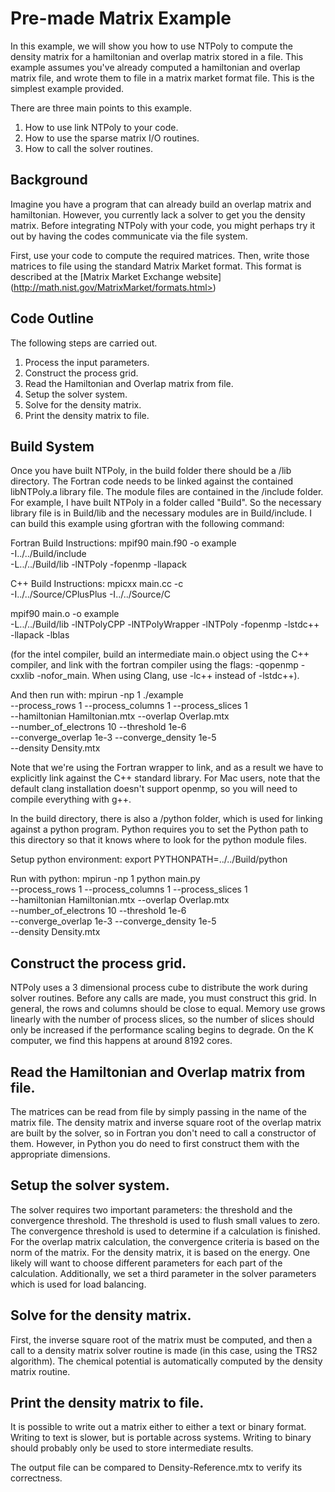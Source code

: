 # Pre-made Matrix Example

In this example, we will show you how to use NTPoly to compute the
density matrix for a hamiltonian and overlap matrix stored in a file. This
example assumes you've already computed a hamiltonian and overlap matrix file,
and wrote them to file in a matrix market format file. This is the simplest
example provided.

There are three main points to this example.
1. How to use link NTPoly to your code.
2. How to use the sparse matrix I/O routines.
3. How to call the solver routines.

## Background

Imagine you have a program that can already build an overlap matrix and
hamiltonian. However, you currently lack a solver to get you the density matrix.
Before integrating NTPoly with your code, you might perhaps try it out
by having the codes communicate via the file system.

First, use your code to compute the required matrices. Then, write those
matrices to file using the standard Matrix Market format. This format is
described at the [Matrix Market Exchange website]
(http://math.nist.gov/MatrixMarket/formats.html>)

## Code Outline

The following steps are carried out.
1. Process the input parameters.
2. Construct the process grid.
3. Read the Hamiltonian and Overlap matrix from file.
4. Setup the solver system.
5. Solve for the density matrix.
6. Print the density matrix to file.

## Build System

Once you have built NTPoly, in the build folder there should be a /lib
directory. The Fortran code needs to be linked against the contained libNTPoly.a
library file. The module files are contained in the /include folder.  For
example, I have built NTPoly in a folder called "Build". So the necessary
library file is in Build/lib and the necessary modules are in Build/include.
I can build this example using gfortran with the following command:

Fortran Build Instructions:
mpif90 main.f90 -o example \
  -I../../Build/include \
  -L../../Build/lib -lNTPoly -fopenmp -llapack

C++ Build Instructions:
mpicxx main.cc -c \
  -I../../Source/CPlusPlus -I../../Source/C

mpif90 main.o -o example \
  -L../../Build/lib -lNTPolyCPP -lNTPolyWrapper -lNTPoly -fopenmp -lstdc++ \
  -llapack -lblas

(for the intel compiler, build an intermediate main.o object using the
C++ compiler, and link with the fortran compiler using the flags:
-qopenmp -cxxlib -nofor_main. When using Clang, use -lc++ instead of -lstdc++).

And then run with:
mpirun -np 1 ./example \
--process_rows 1 --process_columns 1 --process_slices 1 \
--hamiltonian Hamiltonian.mtx --overlap Overlap.mtx \
--number_of_electrons 10 --threshold 1e-6 \
--converge_overlap 1e-3 --converge_density 1e-5 \
--density Density.mtx

Note that we're using the Fortran wrapper to link, and as a result we
have to explicitly link against the C++ standard library. For Mac users,
note that the default clang installation doesn't support openmp, so you will
need to compile everything with g++.

In the build directory, there is also a /python folder, which is used for
linking against a python program. Python requires you to set the Python path
to this directory so that it knows where to look for the python module files.

Setup python environment:
export PYTHONPATH=../../Build/python

Run with python:
mpirun -np 1 python main.py \
--process_rows 1 --process_columns 1 --process_slices 1 \
--hamiltonian Hamiltonian.mtx --overlap Overlap.mtx \
--number_of_electrons 10 --threshold 1e-6 \
--converge_overlap 1e-3 --converge_density 1e-5 \
--density Density.mtx

## Construct the process grid.

NTPoly uses a 3 dimensional process cube to distribute the work during solver
routines. Before any calls are made, you must construct this grid. In general,
the rows and columns should be close to equal. Memory use grows linearly with
the number of process slices, so the number of slices should only be
increased if the performance scaling begins to degrade. On the K computer,
we find this happens at around 8192 cores.

## Read the Hamiltonian and Overlap matrix from file.

The matrices can be read from file by simply passing in the name
of the matrix file. The density matrix and inverse square root of the overlap
matrix are built by the solver, so in Fortran you don't need to call a
constructor of them. However, in Python you do need to first construct them
with the appropriate dimensions.

## Setup the solver system.

The solver requires two important parameters: the threshold and the convergence
threshold. The threshold is used to flush small values to zero. The convergence
threshold is used to determine if a calculation is finished. For the overlap
matrix calculation, the convergence criteria is based on the norm of the
matrix. For the density matrix, it is based on the energy. One likely will want
to choose different parameters for each part of the calculation.
Additionally, we set a third parameter in the solver parameters which is used
for load balancing.

## Solve for the density matrix.

First, the inverse square root of the matrix must be computed, and then
a call to a density matrix solver routine is made (in this case, using the
TRS2 algorithm). The chemical potential is automatically computed by the
density matrix routine.

## Print the density matrix to file.

It is possible to write out a matrix either to either a text or binary format.
Writing to text is slower, but is portable across systems. Writing to binary
should probably only be used to store intermediate results.

The output file can be compared to Density-Reference.mtx to verify its
correctness.
